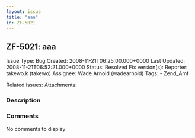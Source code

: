 ```yaml
---
layout: issue
title: "aaa"
id: ZF-5021
---
```


ZF-5021: aaa
------------

 Issue Type: Bug Created: 2008-11-21T06:25:00.000+0000 Last Updated: 2008-11-21T06:52:21.000+0000 Status: Resolved Fix version(s): 
 Reporter:  takewo.k (takewo)  Assignee:  Wade Arnold (wadearnold)  Tags: - Zend\_Amf
 
 Related issues: 
 Attachments: 
### Description

 

 

### Comments

No comments to display